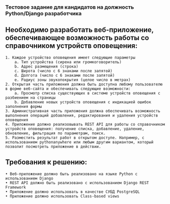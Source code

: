 ### Тестовое задание для кандидатов на должность Python/Django разработчика

## Необходимо разработать веб-приложение, обеспечивающее возможность работы со справочником устройств оповещения:
    1. Каждое устройство оповещения имеет следующие параметры
        a. Тип устройства (сирена или громкоговоритель)
        b. Адрес размещения (строка)
        c. Широта (число с 6 знаками после запятой)
        d. Долгота (число с 6 знаками после запятой)
        e. Радиус зоны звукопокрытия (целое число в метрах)
    2. Открытая часть приложения должна быть доступна любому пользователю в форме веб-сайта и обеспечивать следующие возможности:
        a. Просмотр списка существующих в системе устройств оповещения с разбиением на страницы
        b. Добавление новых устройств оповещения с индикацией ошибок заполнения формы
    3. Административная часть приложения должна обеспечивать возможность выполнения операций добавления, редактирования и удаления устройств оповещения
    4. Приложение должно реализовывать REST API для работы со справочником устройств оповещения: получение списка, добавление, удаление, обновление, фильтрация по параметрам, поиск.
    5. Разместить результат работ в открытом доступе. Например, с использованием pythonanywhere или любым другим вариантом, который позволит посмотреть приложение в действии.
    
## Требования к решению:
    • Веб-приложение должно быть реализовано на языке Python с использованием Django
    • REST API должно быть реализовано с использованием Django REST Framework
    • Приложение должно использовать в качестве СУБД PostgreSQL
    • Приложение должно использовать Class-based views


